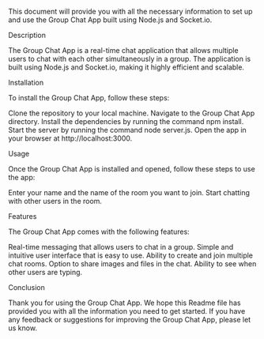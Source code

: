This document will provide you with all the necessary information to set up and use the Group Chat App built using Node.js and Socket.io.

Description

The Group Chat App is a real-time chat application that allows multiple users to chat with each other simultaneously in a group. The application is built using Node.js and Socket.io, making it highly efficient and scalable.

Installation

To install the Group Chat App, follow these steps:

Clone the repository to your local machine.
Navigate to the Group Chat App directory.
Install the dependencies by running the command npm install.
Start the server by running the command node server.js.
Open the app in your browser at http://localhost:3000.

Usage

Once the Group Chat App is installed and opened, follow these steps to use the app:

Enter your name and the name of the room you want to join.
Start chatting with other users in the room.

Features

The Group Chat App comes with the following features:

Real-time messaging that allows users to chat in a group.
Simple and intuitive user interface that is easy to use.
Ability to create and join multiple chat rooms.
Option to share images and files in the chat.
Ability to see when other users are typing.

Conclusion

Thank you for using the Group Chat App. We hope this Readme file has provided you with all the information you need to get started. If you have any feedback or suggestions for improving the Group Chat App, please let us know.
